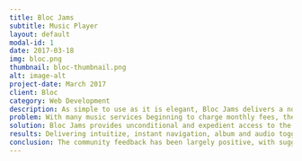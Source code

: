 ```yaml
---
title: Bloc Jams
subtitle: Music Player
layout: default
modal-id: 1
date: 2017-03-18
img: bloc.png
thumbnail: bloc-thumbnail.png
alt: image-alt
project-date: March 2017
client: Bloc
category: Web Development
description: As simple to use as it is elegant, Bloc Jams delivers a no-nonsense path to the music you want to listen to. Built with jQuery and Buzz music library, it includes mobile compatibility and a convenient album toggle built in so you can spend more time jamming and less time navigating. 
problem: With many music services beginning to charge monthly fees, the remaining numbers of free music outlets is dwindling. In the age of instant gratification, many people wish for a song service that provides quality without requiring a large quantity of their time or money.
solution: Bloc Jams provides unconditional and expedient access to the songs you want to hear. Navigation is a breeze with a comprehensive collection page, pointing the way to the album of your choosing.
results: Delivering intuitize, instant navigation, album and audio toggle, as well as a slide bar for moving through the music, Bloc Jams comprehensively delivers on its promise of providing music without all the bother.
conclusion: The community feedback has been largely positive, with suggestions for broadening the music library.
---
```

